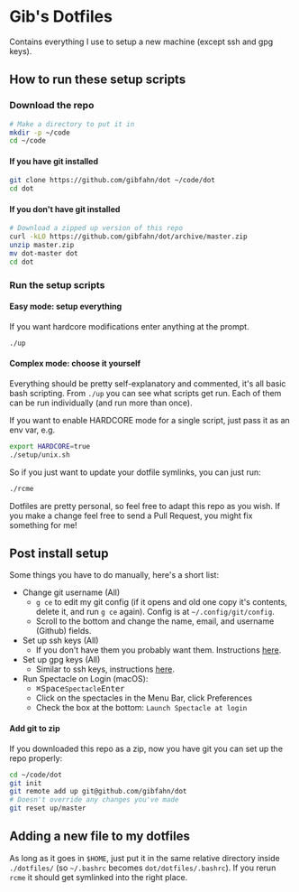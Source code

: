 # Gib's Dotfiles

Contains everything I use to setup a new machine (except ssh and gpg keys).

## How to run these setup scripts

### Download the repo

```bash
# Make a directory to put it in
mkdir -p ~/code
cd ~/code
```

#### If you have git installed

```bash
git clone https://github.com/gibfahn/dot ~/code/dot
cd dot
```


#### If you don't have git installed

```bash
# Download a zipped up version of this repo
curl -kLO https://github.com/gibfahn/dot/archive/master.zip
unzip master.zip
mv dot-master dot
cd dot
```

### Run the setup scripts

#### Easy mode: setup everything

If you want hardcore modifications enter anything at the prompt.

```sh
./up
```

#### Complex mode: choose it yourself

Everything should be pretty self-explanatory and commented, it's all basic bash
scripting. From `./up` you can see what scripts get run. Each of them can be run
individually (and run more than once).

If you want to enable HARDCORE mode for a single script, just pass it as an env
var, e.g.

```bash
export HARDCORE=true
./setup/unix.sh
```

So if you just want to update your dotfile symlinks, you can just run:

```sh
./rcme
```

Dotfiles are pretty personal, so feel free to adapt this repo as you wish. If
you make a change feel free to send a Pull Request, you might fix something for
me!

## Post install setup

Some things you have to do manually, here's a short list:

- Change git username (All)
  - `g ce` to edit my git config (if it opens and old one copy it's contents,
    delete it, and run `g ce` again). Config is at `~/.config/git/config`.
  - Scroll to the bottom and change the name, email, and username (Github)
    fields.
- Set up ssh keys (All)
  - If you don't have them you probably want them. Instructions
    [here](https://fahn.co/blog/setting-up-ssh-keys.html).
- Set up gpg keys (All)
  - Similar to ssh keys, instructions
    [here](http://fahn.co/blog/gpg-and-github.html).
- Run Spectacle on Login (macOS):
  - <kbd>⌘</kbd><kbd>Space</kbd>`Spectacle`<kbd>Enter</kbd>
  - Click on the spectacles in the Menu Bar, click Preferences
  - Check the box at the bottom: `Launch Spectacle at login`

#### Add git to zip

If you downloaded this repo as a zip, now you have git you can set up the repo
properly:

```bash
cd ~/code/dot
git init
git remote add up git@github.com/gibfahn/dot
# Doesn't override any changes you've made
git reset up/master
```


## Adding a new file to my dotfiles

As long as it goes in `$HOME`, just put it in the same relative directory inside
`./dotfiles/` (so `~/.bashrc` becomes `dot/dotfiles/.bashrc`). If you rerun
`rcme` it should get symlinked into the right place.
